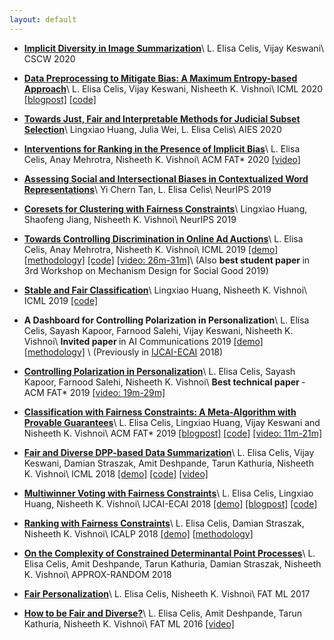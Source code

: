 ```yaml
---
layout: default
---
```


*	[<b>Implicit Diversity in Image Summarization</b>](https://arxiv.org/abs/1901.10265)\\
	L. Elisa Celis, Vijay Keswani\\
	CSCW 2020

*	[<b>Data Preprocessing to Mitigate Bias: A Maximum Entropy-based Approach</b>](https://arxiv.org/abs/1906.02164)\\
	L. Elisa Celis, Vijay Keswani, Nisheeth K. Vishnoi\\
	ICML 2020 [[blogpost]](https://www.computationsociety.org/2020/07/27/max-entropy/) [[code]](https://github.com/vijaykeswani/Fair-Max-Entropy-Distributions)

*	[<b>Towards Just, Fair and Interpretable Methods for Judicial Subset Selection</b>](https://dl.acm.org/doi/10.1145/3375627.3375848)\\
	Lingxiao Huang, Julia Wei, L. Elisa Celis\\
	AIES 2020

*	[<b>Interventions for Ranking in the Presence of Implicit Bias</b>](https://arxiv.org/abs/2001.08767)\\
	L. Elisa Celis, Anay Mehrotra, Nisheeth K. Vishnoi\\
	ACM FAT* 2020 [[video]](https://www.youtube.com/watch?v=Mkc2pTMo2Lg&list=PLXA0IWa3BpHkaM6uJauBdtkR3Hp4rePfp)

*	[<b>Assessing Social and Intersectional Biases in Contextualized Word Representations</b>](https://arxiv.org/abs/1911.01485)\\
	Yi Chern Tan, L. Elisa Celis\\
	NeurIPS 2019

*	[<b>Coresets for Clustering with Fairness Constraints</b>](https://arxiv.org/abs/1906.08484)\\
	Lingxiao Huang, Shaofeng Jiang, Nisheeth K. Vishnoi\\
	NeurIPS 2019

*	[<b>Towards Controlling Discrimination in Online Ad Auctions</b>](https://arxiv.org/abs/1901.10450)\\
	L. Elisa Celis, Anay Mehrotra, Nisheeth K. Vishnoi\\
	ICML 2019 [[demo]](https://fair-online-advertising.herokuapp.com/) [[methodology]](http://cs.yale.edu/bias/blog/jekyll/update/2019/02/08/fair-advertising.html) [[code]](https://github.com/AnayMehrotra/Fair-Online-Advertising) [[video: 26m-31m]](https://slideslive.com/38917642/privacy-and-fairness)\\
	(Also <b> best student paper </b> in 3rd Workshop on Mechanism Design for Social Good 2019) 

*	[<b>Stable and Fair Classification</b>](https://arxiv.org/abs/1902.07823)\\
	Lingxiao Huang, Nisheeth K. Vishnoi\\
	ICML 2019 [[code]](https://github.com/huanglx12/Stable-Fair-Classification)

*	<b>A Dashboard for Controlling Polarization in Personalization</b>\\
	L. Elisa Celis, Sayash Kapoor, Farnood Salehi, Vijay Keswani, Nisheeth K. Vishnoi\\
	<b> Invited paper </b> in AI Communications 2019 [[demo]](https://fair-personalized-news.herokuapp.com/fast/diversity.php) [[methodology]](http://cs.yale.edu/bias/blog/jekyll/update/2018/01/20/balanced-news-search.html) \\
	(Previously in [IJCAI-ECAI](https://www.ijcai.org/Proceedings/2018/854) 2018) 

*	[<b>Controlling Polarization in Personalization</b>](http://arxiv.org/abs/1802.08674)\\
	L. Elisa Celis, Sayash Kapoor, Farnood Salehi, Nisheeth K. Vishnoi\\
	<b> Best technical paper </b> - ACM FAT* 2019 [[video: 19m-29m]](https://www.youtube.com/watch?v=m8MjSmtrMSg)

*	[<b>Classification with Fairness Constraints: A Meta-Algorithm with Provable Guarantees</b>](https://arxiv.org/abs/1802.04023)\\
	L. Elisa Celis, Lingxiao Huang, Vijay Keswani and Nisheeth K. Vishnoi\\
	ACM FAT* 2019 [[blogpost]](http://cs.yale.edu/bias/blog/jekyll/update/2018/11/06/fair-classification.html) [[code]](https://github.com/vijaykeswani/FairClassification) [[video: 11m-21m]](https://www.youtube.com/watch?v=_oue1AgiQ_g)

*	[<b>Fair and Diverse DPP-based Data Summarization</b>](https://arxiv.org/abs/1802.04023)\\
	L. Elisa Celis, Vijay Keswani, Damian Straszak, Amit Deshpande, Tarun Kathuria, Nisheeth K. Vishnoi\\
	ICML 2018 [[demo]](https://fair-image-search.herokuapp.com/imageDiversity.php) [[code]](https://github.com/DamianStraszak/FairDiverseDPPSampling) [[video]](https://vimeo.com/295743995)

*	[<b>Multiwinner Voting with Fairness Constraints</b>](http://arxiv.org/abs/1710.10057)\\
	L. Elisa Celis, Lingxiao Huang, Nisheeth K. Vishnoi\\
	IJCAI-ECAI 2018 [[demo]](https://fair-voting-demo.herokuapp.com/) [[blogpost]](https://nisheethvishnoi.wordpress.com/2018/09/16/fair-elections/) [[code]](https://github.com/huanglx12/Balanced-Committee-Election)
	
	
*	[<b>Ranking with Fairness Constraints</b>](https://arxiv.org/abs/1704.06840)\\
	L. Elisa Celis, Damian Straszak, Nisheeth K. Vishnoi\\
	ICALP 2018 [[demo]](http://balanced-ranking.herokuapp.com/) [[methodology]](http://cs.yale.edu/bias/blog/jekyll/update/2018/11/03/balanced-ranking.html)

*	[<b>On the Complexity of Constrained Determinantal Point Processes</b>](https://drops.dagstuhl.de/opus/volltexte/2017/7585/)\\
	L. Elisa Celis, Amit Deshpande, Tarun Kathuria, Damian Straszak, Nisheeth K. Vishnoi\\
	APPROX-RANDOM 2018 


*	[<b>Fair Personalization</b>](http://arxiv.org/abs/1707.02260)\\
	L. Elisa Celis, Nisheeth K. Vishnoi\\
	FAT ML 2017

*	[<b>How to be Fair and Diverse?</b>](https://arxiv.org/abs/1610.07183)\\
	L. Elisa Celis, Amit Deshpande, Tarun Kathuria, Nisheeth K. Vishnoi\\
	FAT ML 2016 [[video]](https://www.fatml.org/schedule/2016/presentation/how-be-fair-and-diverse)

